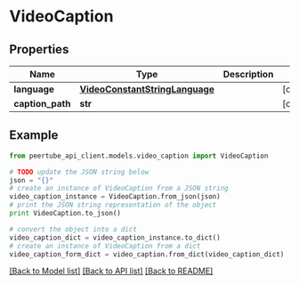 # VideoCaption


## Properties
Name | Type | Description | Notes
------------ | ------------- | ------------- | -------------
**language** | [**VideoConstantStringLanguage**](VideoConstantStringLanguage.md) |  | [optional] 
**caption_path** | **str** |  | [optional] 

## Example

```python
from peertube_api_client.models.video_caption import VideoCaption

# TODO update the JSON string below
json = "{}"
# create an instance of VideoCaption from a JSON string
video_caption_instance = VideoCaption.from_json(json)
# print the JSON string representation of the object
print VideoCaption.to_json()

# convert the object into a dict
video_caption_dict = video_caption_instance.to_dict()
# create an instance of VideoCaption from a dict
video_caption_form_dict = video_caption.from_dict(video_caption_dict)
```
[[Back to Model list]](../README.md#documentation-for-models) [[Back to API list]](../README.md#documentation-for-api-endpoints) [[Back to README]](../README.md)


